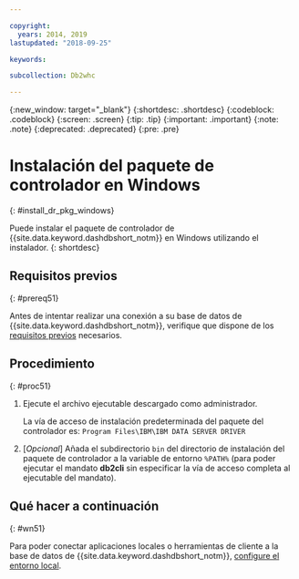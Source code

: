 ```yaml
---

copyright:
  years: 2014, 2019
lastupdated: "2018-09-25"

keywords:

subcollection: Db2whc

---
```


<!-- Attribute definitions --> 
{:new_window: target="_blank"}
{:shortdesc: .shortdesc}
{:codeblock: .codeblock}
{:screen: .screen}
{:tip: .tip}
{:important: .important}
{:note: .note}
{:deprecated: .deprecated}
{:pre: .pre}

# Instalación del paquete de controlador en Windows
{: #install_dr_pkg_windows}

Puede instalar el paquete de controlador de {{site.data.keyword.dashdbshort_notm}} en Windows utilizando el instalador. 
{: shortdesc}

## Requisitos previos
{: #prereq51}

Antes de intentar realizar una conexión a su base de datos de {{site.data.keyword.dashdbshort_notm}}, verifique que dispone de los [requisitos previos](/docs/services/Db2whc/connecting/connecting.html#prereqs) necesarios.

<!-- Download the driver package for your operating system from the web console and install it. -->

## Procedimiento
{: #proc51}

1. Ejecute el archivo ejecutable descargado como administrador.

   La vía de acceso de instalación predeterminada del paquete del controlador es: `Program Files\IBM\IBM DATA SERVER DRIVER`
2. [*Opcional*] Añada el subdirectorio `bin` del directorio de instalación del paquete de controlador a la variable de entorno `%PATH%` (para poder ejecutar el mandato **db2cli** sin especificar la vía de acceso completa al ejecutable del mandato).

## Qué hacer a continuación
{: #wn51}

Para poder conectar aplicaciones locales o herramientas de cliente a la base de datos de {{site.data.keyword.dashdbshort_notm}}, [configure el entorno local](/docs/services/Db2whc/connecting/driver_pkg_cfg.html).
